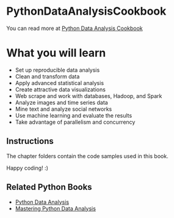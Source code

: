 # PythonDataAnalysisCookbook

You can read more at [Python Data Analysis Cookbook](https://www.packtpub.com/big-data-and-business-intelligence/python-data-analysis-cookbook?utm_source=GitHub&utm_medium=Repository&utm_campaign=9781785282287)

# What you will learn

* Set up reproducible data analysis
* Clean and transform data
* Apply advanced statistical analysis
* Create attractive data visualizations
* Web scrape and work with databases, Hadoop, and Spark
* Analyze images and time series data
* Mine text and analyze social networks
* Use machine learning and evaluate the results
* Take advantage of parallelism and concurrency


## Instructions

The chapter folders contain the code samples used in this book.

Happy coding! :)



## Related Python Books

* [Python Data Analysis](https://www.packtpub.com/big-data-and-business-intelligence/python-data-analysis?utm_source=GitHub&utm_medium=Repository&utm_campaign=9781783553358)
* [Mastering Python Data Analysis](https://www.packtpub.com/big-data-and-business-intelligence/mastering-python-data-analysis?utm_source=GitHub&utm_medium=Repository&utm_campaign=9781783553297)

